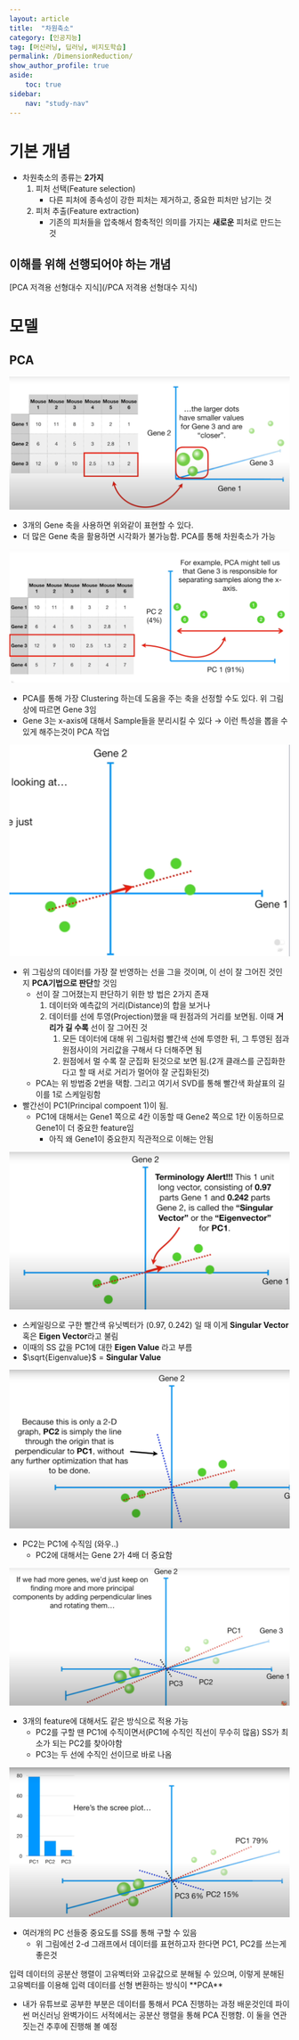 ```yaml
---
layout: article
title:  "차원축소"
category: [인공지능]
tag: [머신러닝, 딥러닝, 비지도학습]
permalink: /DimensionReduction/
show_author_profile: true
aside:
    toc: true
sidebar:
    nav: "study-nav"
---
```


# 기본 개념

- 차원축소의 종류는 **2가지**
    1. 피처 선택(Feature selection)
        - 다른 피처에 종속성이 강한 피처는 제거하고, 중요한 피처만 남기는 것
    2. 피처 추출(Feature extraction)
        - 기존의 피처들을 압축해서 함축적인 의미를 가지는 **새로운** 피처로 만드는 것

## 이해를 위해 선행되어야 하는 개념
[PCA 저격용 선형대수 지식](/PCA 저격용 선형대수 지식)

# 모델

## PCA

![](/images/2022-02-07-22-53-04.png)

- 3개의 Gene 축을 사용하면 위와같이 표현할 수 있다.
- 더 많은 Gene 축을 활용하면 시각화가 불가능함. PCA를 통해 차원축소가 가능

![](/images/2022-02-07-22-53-12.png)

- PCA를 통해 가장 Clustering 하는데 도움을 주는 축을 선정할 수도 있다. 위 그림상에 따르면 Gene 3임
- Gene 3는 x-axis에 대해서 Sample들을   분리시킬 수 있다 → 이런 특성을 뽑을 수 있게 해주는것이 PCA 작업

![](/images/2022-02-07-22-53-22.png)

- 위 그림상의 데이터를 가장 잘 반영하는 선을 그을 것이며, 이 선이 잘 그어진 것인지 **PCA기법으로 판단**할 것임
    - 선이 잘 그어졌는지 판단하기 위한 방 법은 2가지 존재
        1. 데이터와 예측값의 거리(Distance)의 합을 보거나
        2. 데이터를 선에 투영(Projection)했을 때 원점과의 거리를 보면됨. 이때 **거리가 길 수록** 선이 잘 그어진 것
            1. 모든 데이터에 대해 위 그림처럼 빨간색 선에 투영한 뒤, 그 투영된 점과 원점사이의 거리값을 구해서 다 더해주면 됨
            2. 원점에서 멀 수록 잘 군집화 된것으로 보면 됨.(2개 클래스를 군집화한다고 할 때 서로 거리가 멀어야 잘 군집화된것)
    - PCA는 위 방법중 2번을 택함. 그리고 여기서 SVD를 통해 빨간색 화살표의 길이를 1로 스케일링함
- 빨간선이 PC1(Principal compoent 1)이 됨.
    - PC1에 대해서는 Gene1 쪽으로 4칸 이동할 때 Gene2 쪽으로 1칸 이동하므로 Gene1이 더 중요한 feature임
        - 아직 왜 Gene1이 중요한지 직관적으로 이해는 안됨

![](/images/2022-02-07-22-53-30.png)

- 스케일링으로 구한 빨간색 유닛벡터가 (0.97, 0.242) 일 때 이게 **Singular Vector** 혹은 **Eigen Vector**라고 불림
- 이때의 SS 값을 PC1에 대한 **Eigen Value** 라고 부름
- $\sqrt{Eigenvalue}$ = **Singular Value**

![](/images/2022-02-07-22-53-45.png)

- PC2는 PC1에 수직임 (와우..)
    - PC2에 대해서는 Gene 2가 4배 더 중요함

![](/images/2022-02-07-22-53-54.png)

- 3개의 feature에 대해서도 같은 방식으로 적용 가능
    - PC2를 구할 땐 PC1에 수직이면서(PC1에 수직인 직선이 무수히 많음) SS가 최소가 되는 PC2를 찾아야함
    - PC3는 두 선에 수직인 선이므로 바로 나옴

![](/images/2022-02-07-22-54-02.png)

- 여러개의 PC 선들중 중요도를 SS를 통해 구할 수 있음
    - 위 그림에선 2-d 그래프에서 데이터를 표현하고자 한다면 PC1, PC2를 쓰는게 좋은것

<p class = "notice--info" markdown='1'>
입력 데이터의 공분산 행렬이 고유벡터와 고유값으로 분해될 수 있으며, 이렇게 분해된 고유벡터를 이용해 입력 데이터를 선형 변환하는 방식이 **PCA**
</p>

- 내가 유튜브로 공부한 부분은 데이터를 통해서 PCA 진행하는 과정 배운것인데 파이썬 머신러닝 완벽가이드 서적에서는 공분산 행렬을 통해 PCA 진행함. 이 둘을 연관짓는건 추후에 진행해 볼 예정